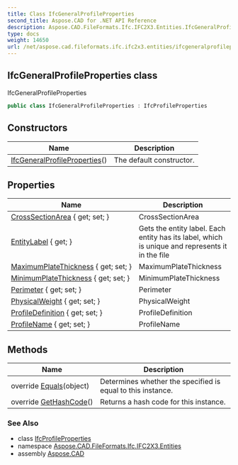 ```yaml
---
title: Class IfcGeneralProfileProperties
second_title: Aspose.CAD for .NET API Reference
description: Aspose.CAD.FileFormats.Ifc.IFC2X3.Entities.IfcGeneralProfileProperties class. IfcGeneralProfileProperties
type: docs
weight: 14650
url: /net/aspose.cad.fileformats.ifc.ifc2x3.entities/ifcgeneralprofileproperties/
---
```

## IfcGeneralProfileProperties class

IfcGeneralProfileProperties

```csharp
public class IfcGeneralProfileProperties : IfcProfileProperties
```

## Constructors

| Name | Description |
| --- | --- |
| [IfcGeneralProfileProperties](ifcgeneralprofileproperties/)() | The default constructor. |

## Properties

| Name | Description |
| --- | --- |
| [CrossSectionArea](../../aspose.cad.fileformats.ifc.ifc2x3.entities/ifcgeneralprofileproperties/crosssectionarea/) { get; set; } | CrossSectionArea |
| [EntityLabel](../../aspose.cad.fileformats.ifc/ifcentity/entitylabel/) { get; } | Gets the entity label. Each entity has its label, which is unique and represents it in the file |
| [MaximumPlateThickness](../../aspose.cad.fileformats.ifc.ifc2x3.entities/ifcgeneralprofileproperties/maximumplatethickness/) { get; set; } | MaximumPlateThickness |
| [MinimumPlateThickness](../../aspose.cad.fileformats.ifc.ifc2x3.entities/ifcgeneralprofileproperties/minimumplatethickness/) { get; set; } | MinimumPlateThickness |
| [Perimeter](../../aspose.cad.fileformats.ifc.ifc2x3.entities/ifcgeneralprofileproperties/perimeter/) { get; set; } | Perimeter |
| [PhysicalWeight](../../aspose.cad.fileformats.ifc.ifc2x3.entities/ifcgeneralprofileproperties/physicalweight/) { get; set; } | PhysicalWeight |
| [ProfileDefinition](../../aspose.cad.fileformats.ifc.ifc2x3.entities/ifcprofileproperties/profiledefinition/) { get; set; } | ProfileDefinition |
| [ProfileName](../../aspose.cad.fileformats.ifc.ifc2x3.entities/ifcprofileproperties/profilename/) { get; set; } | ProfileName |

## Methods

| Name | Description |
| --- | --- |
| override [Equals](../../aspose.cad.fileformats.ifc/ifcentity/equals/)(object) | Determines whether the specified is equal to this instance. |
| override [GetHashCode](../../aspose.cad.fileformats.ifc/ifcentity/gethashcode/)() | Returns a hash code for this instance. |

### See Also

* class [IfcProfileProperties](../ifcprofileproperties/)
* namespace [Aspose.CAD.FileFormats.Ifc.IFC2X3.Entities](../../aspose.cad.fileformats.ifc.ifc2x3.entities/)
* assembly [Aspose.CAD](../../)


